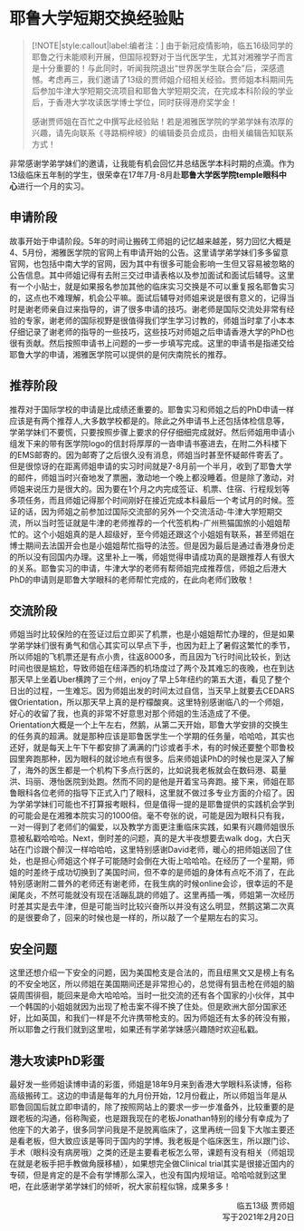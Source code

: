 # 耶鲁大学短期交换经验贴

> [!NOTE|style:callout|label:编者注：]
> 由于新冠疫情影响，临五16级同学的耶鲁之行未能顺利开展，但国际视野对于当代医学生，尤其对湘雅学子而言是十分重要的！与此同时，听闻我院退出“世界医学生联合会”后，深感遗憾。考虑再三，我们邀请了13级的贾师姐介绍相关经验。贾师姐本科期间先后参加牛津大学短期交流项目和耶鲁大学短期交流，在完成本科阶段的学业后，于香港大学攻读医学博士学位，同时获得港府奖学金！
>
> 感谢贾师姐在百忙之中撰写此经验贴！若是湘雅医学院的学弟学妹有浓厚的兴趣，请先向联系《寻路桐梓坡》的编辑委员会成员，由相关编辑告知联系方式！

非常感谢学弟学妹们的邀请，让我能有机会回忆并总结医学本科时期的点滴。作为13级临床五年制的学生，很荣幸在17年7月-8月赴**耶鲁大学医学院temple眼科中心**进行一个月的实习。

## 申请阶段

故事开始于申请阶段。5年的时间让搬砖工师姐的记忆越来越差，努力回忆大概是4、5月份，湘雅医学院的官网上有申请开始的公告。这里请学弟学妹们多多留意官网，也包括中南大学的官网，因为其中有很多可能会影响一生但又容易被忽略的公告信息。其中师姐记得有去附三交过申请表格以及参加面试和面试后辅导。这里有一个小贴士，就是如果报名参加其他的临床实习交换是不可以重复报名耶鲁实习的，这点也不难理解，机会公平嘛。面试后辅导对师姐来说是很有意义的，记得当时是谢老师亲自过来指导的，讲了很多申请的技巧。谢老师是国际交流处非常有经验的专家，谢老师的国际视野是很值得我们学生学习讨教的，师姐当时拿了小本本仔细记录了谢老师的指导的一些技巧，这些技巧对师姐之后申请香港大学的PhD也很有贡献。然后按照申请书上问题的一步一步填写完成。这里的申请书是指递交给耶鲁大学的申请，湘雅医学院可以提供的是何庆南院长的推荐。

## 推荐阶段

推荐对于国际学校的申请是比成绩还重要的。耶鲁实习和师姐之后的PhD申请一样应该是有两个推荐人,大多数学校都是的。除此之外申请书上还包括体检信息等，学弟学妹们不要慌，只要按照步骤上要求的仔仔细细完成就好。然后师姐用申请小组发下来的带有医学院logo的信封将厚厚的一沓申请书塞进去，在附二外科楼下的EMS邮寄的。因为邮寄了之后很久没有消息，师姐当时甚至怀疑邮件寄丢了。但是很惊讶的在距离师姐申请的实习时间就是7-8月前一个半月，收到了耶鲁大学的邮件，师姐当时兴奋地发了票圈，激动地一个晚上都没睡着。但是除了激动，对师姐来说压力是很大的。因为要在1个月之内完成签证、机票、住宿、行程规划等多项任务，而且师姐记得那个时间刚好在接近完成本科最后一个考试月的时候。签证的话，因为师姐之前参加过国际交流部的另外一个交流活动-牛津大学短期交流，所以当时签证就是牛津的老师推荐的一个代签机构-广州熊猫国旅的小姐姐帮忙的。这个小姐姐真的是人超级好，至今师姐还跟这个小姐姐有联系，甚至师姐在博士期间去法国开会也是小姐姐帮忙指导的法签。但是因为最后是通过香港身份走的所以没有回国内办理。这里补上一嘴，师姐觉得申请成功真的是跟推荐人有很大的关系。耶鲁实习的申请，牛津大学的老师有帮师姐完成推荐信，师姐之后港大PhD的申请则是耶鲁大学眼科的老师帮忙完成的，在此向老师们致敬！

## 交流阶段

师姐当时比较保险的在签证过后立即买了机票，也是小姐姐帮忙办理的，但是如果学弟学妹们很有勇气和信心其实可以早点下手，也因为赶上了暑假这繁忙的季节，所以师姐的飞机票还是有点小贵，往返8000多，而且因为飞行时间比较长，到达时间也很是尴尬，导致师姐在纽泽西的机场度过了两个及其难忘的夜晚，也在到达那天早上坐着Uber横跨了三个州，enjoy了早上5年纽约的第五大道，看见了整个日出的过程，一生难忘。因为师姐出发的时间太过自信，当天早上就要去CEDARS做Orientation，所以那天早上真的是柠檬酸爽。这里特别感谢临八的一个师姐，好心的收留了我，也真的非常不好意思对那个师姐的生活造成了不便。Orientation大概是一个上午左右，然鹅，从第二天开始，耶鲁大学安排的交换生的任务真的超满。就是那种应该是耶鲁医学生一个学期的任务量，哈哈哈，其实也还好，就是每天上午下午都安排了满满的门诊或者手术，有的时候还要整个耶鲁校园里奔跑那种，因为眼科的就诊地点有很多。后来师姐读PhD的时候也是深入了解了，海外的医生都是一个机构下多点行医的，比如说我老板就会在数码港、葛量洪、玛丽、港怡医院到处跑。然而不同的是他是开着宝马奔跑。接下来，师姐在耶鲁眼科各位老师的指导下正式入门了眼科，这里就不做过多专业方面的介绍了。因为学弟学妹们可能也不打算报考眼科，但是值得一提的是耶鲁提供的实践机会学到的可能会是在湘雅本院实习的1000倍。毫不夸张的说，可能是因为眼科只有我，一对一得到了老师们的偏爱，以及教学方面更注重临床实践，如果有兴趣师姐很乐意被私戳哈哈哈。Next，倒时差的问题，真的是大半夜想要去walk dog，大白天站在门诊跟个醉汉一样哈哈哈，这里特别感谢David老师，暖心的把师姐送回了住处，也是担心师姐这个样子可能随时会倒在大街上哈哈哈。在经历了一个星期，师姐的时差终于成功切换到了美国时间，但不幸的是师姐的身体有点吃不消了，在此特别感谢附二普外的老师还有谢老师，在我生病的时候online会诊，很幸运的不是阑尾炎，不然可能就没有现在活蹦乱跳的师姐了。这里再插一嘴，师姐第一次经历时差其实是去牛津，但是可能当时比较兴奋所以并没有这么明显，然鹅这第二次真的是很要命了，回来的时候也是一样的，所以敲了一个星期左右的实习。

## 安全问题

这里还想介绍一下安全的问题，因为美国枪支是合法的，而且纽黑文又是榜上有名的不安全地区，所以师姐在美国期间还是非常担心的，总觉得有狙击枪在师姐的脑袋周围徘徊，能回来是命大哈哈哈。当时一批交流的还有各个国家的小伙伴，其中一个韩国的小姐姐就因为出现了枪击案不得不换了住处。但是欧洲大部分国家还好，比如英国，和我们一样是不允许携带枪支的。因为师姐还有太多的砖没有搬，所以耶鲁之行我们就到这里啦，如果还有学弟学妹感兴趣随时欢迎私戳。

## 港大攻读PhD彩蛋

最好发一些师姐读博申请的彩蛋，师姐是18年9月来到香港大学眼科系读博，俗称高级搬砖工。这边的申请是每年的九月份开始，12月份截止，所以师姐当年是从耶鲁回国后就立即申请的，除了按照网站上的要求一步一步准备外，比较重要的是跟老板的沟通，俗称陶瓷，也是跟我现在的老板Jonathan特别的缘分有幸成为了他座下的大弟子，很多同学问我是不是脱离临床了，这里再统一回复下大咖主要还是看老板，但大致应该是等同于国内的学博。我老板是个临床医生，所以跟门诊、手术（眼科没有病房哦）之类的还是主要看老板怎么带，课题有没有相关（师姐现在就是老板手把手教做角膜移植），如果想完全做Clinical trial其实是很接近国内的专硕，但是肯定的是不会有学博那么深入，也没有国内规培证。哈哈哈就到这里吧，在此感谢学弟学妹们的倾听，祝大家前程似锦，成果多多！

<p align="right">临五13级 贾师姐<br/>写于2021年2月20日</p>